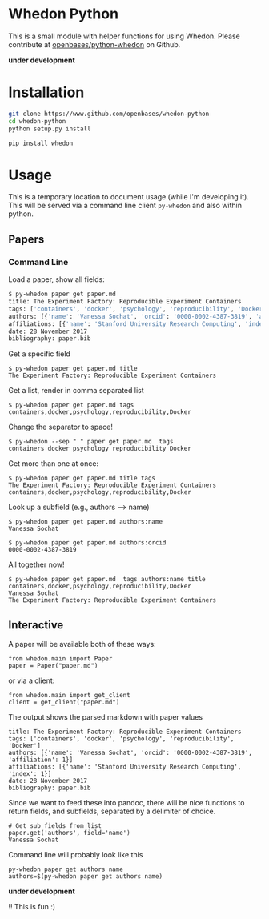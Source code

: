 # Whedon Python

This is a small module with helper functions for using Whedon. Please contribute at
[openbases/python-whedon](https://www.github.com/openbases/whedon-python) on
Github.

**under development**

# Installation

```bash
git clone https://www.github.com/openbases/whedon-python
cd whedon-python
python setup.py install
```
```
pip install whedon
```

# Usage

This is a temporary location to document usage (while I'm developing it). 
This will be served via a command line client `py-whedon` and also within
python.

## Papers

### Command Line

Load a paper, show all fields:

```bash
$ py-whedon paper get paper.md
title: The Experiment Factory: Reproducible Experiment Containers
tags: ['containers', 'docker', 'psychology', 'reproducibility', 'Docker']
authors: [{'name': 'Vanessa Sochat', 'orcid': '0000-0002-4387-3819', 'affiliation': 1}]
affiliations: [{'name': 'Stanford University Research Computing', 'index': 1}]
date: 28 November 2017
bibliography: paper.bib
```

Get a specific field

```
$ py-whedon paper get paper.md title
The Experiment Factory: Reproducible Experiment Containers
```

Get a list, render in comma separated list

```
$ py-whedon paper get paper.md tags
containers,docker,psychology,reproducibility,Docker
```

Change the separator to space!

```
$ py-whedon --sep " " paper get paper.md  tags
containers docker psychology reproducibility Docker
```

Get more than one at once:

```
$ py-whedon paper get paper.md title tags
The Experiment Factory: Reproducible Experiment Containers
containers,docker,psychology,reproducibility,Docker
```

Look up a subfield (e.g., authors --> name)

```
$ py-whedon paper get paper.md authors:name
Vanessa Sochat

$ py-whedon paper get paper.md authors:orcid
0000-0002-4387-3819
```

All together now!

```
$ py-whedon paper get paper.md  tags authors:name title
containers,docker,psychology,reproducibility,Docker
Vanessa Sochat
The Experiment Factory: Reproducible Experiment Containers
```


## Interactive

A paper will be available both of these ways:

```
from whedon.main import Paper
paper = Paper("paper.md")
```

or via a client:

```
from whedon.main import get_client
client = get_client("paper.md")
```

The output shows the parsed markdown with paper values

```
title: The Experiment Factory: Reproducible Experiment Containers
tags: ['containers', 'docker', 'psychology', 'reproducibility', 'Docker']
authors: [{'name': 'Vanessa Sochat', 'orcid': '0000-0002-4387-3819', 'affiliation': 1}]
affiliations: [{'name': 'Stanford University Research Computing', 'index': 1}]
date: 28 November 2017
bibliography: paper.bib
```

Since we want to feed these into pandoc, there will be nice functions to return
fields, and subfields, separated by a delimiter of choice.

```
# Get sub fields from list
paper.get('authors', field='name')
Vanessa Sochat
```

Command line will probably look like this
```
py-whedon paper get authors name
authors=$(py-whedon paper get authors name)
```

**under development**

!! This is fun :)
